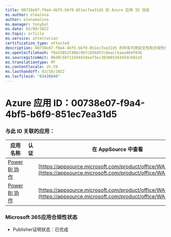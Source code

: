 ```yaml
---
title: 00738e07-f9a4-4bf5-b6f9-851ec7ea31d5 的 Azure 应用 ID 信息
ms.author: elmalova
author: elenamalova
ms.manager: tonybal
ms.date: 03/09/2022
ms.topic: article
ms.service: attestation
certification_type: attested
description: 00738e07-f9a4-4bf5-b6f9-851ec7ea31d5 的所有可用安全性和合规性信息。
ms.openlocfilehash: f9a53052f48bc96fc036d57cdeacc5aea404f036
ms.sourcegitcommit: 0bd8c5bf11934d14ea75ec30388534345dcb02a5
ms.translationtype: MT
ms.contentlocale: zh-CN
ms.lasthandoff: 03/10/2022
ms.locfileid: "63420840"
---
```

# <a name="azure-app-id-00738e07-f9a4-4bf5-b6f9-851ec7ea31d5"></a>Azure 应用 ID：00738e07-f9a4-4bf5-b6f9-851ec7ea31d5


### <a name="apps-associated-with-this-id"></a>与此 ID 关联的应用：
| **应用名称** | **认证** | **在 AppSource 中查看** |
|--------------|---------------|-----------------------|
| [Power BI 协作](https://docs.microsoft.com/microsoft-365-app-certification/forward/WA104380739) |  | [https://appsource.microsoft.com/product/office/WA104380739](https://appsource.microsoft.com/product/office/WA104380739) |
| [Power BI 协作](https://docs.microsoft.com/microsoft-365-app-certification/forward/WA104381384) |  | [https://appsource.microsoft.com/product/office/WA104381384](https://appsource.microsoft.com/product/office/WA104381384) |

### <a name="microsoft-365-app-compliance-status"></a>Microsoft 365应用合规性状态
- Publisher证明状态：已完成
